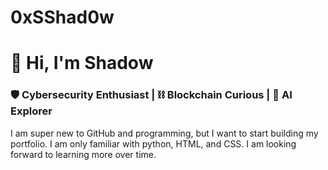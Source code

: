 # 0xSShad0w
# 👋 Hi, I'm Shadow   
### 🛡️ Cybersecurity Enthusiast | ⛓️ Blockchain Curious | 🤖 AI Explorer  
I am super new to GitHub and programming, but I want to start building my portfolio. I am only familiar with python, HTML, and CSS.
 I am looking forward to learning more over time. 

